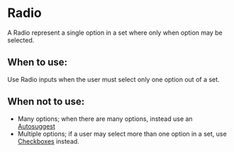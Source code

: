 # Radio
A Radio represent a single option in a set where only when option may be selected.

## When to use:
Use Radio inputs when the user must select only one option out of a set.

## When not to use:
- Many options; when there are many options, instead use an [Autosuggest](/components/detail/autosuggest)
- Multiple options; if a user may select more than one option in a set, use [Checkboxes](/components/detail/checkbox) instead.
